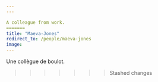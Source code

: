 ```yaml
---
---

A colleague from work.
=======
title: "Maeva-Jones"
redirect_to: /people/maeva-jones
image:
--- 
```

Une collègue de boulot.
>>>>>>> Stashed changes
